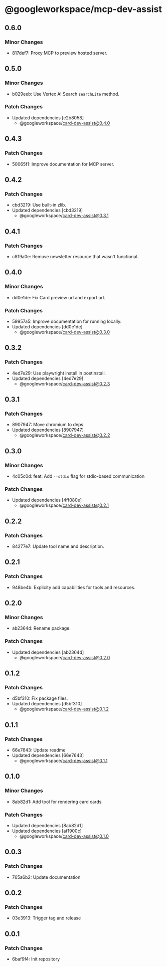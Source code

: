 # @googleworkspace/mcp-dev-assist

## 0.6.0

### Minor Changes

- 817def7: Proxy MCP to preview hosted server.

## 0.5.0

### Minor Changes

- b029eeb: Use Vertex AI Search `searchLite` method.

### Patch Changes

- Updated dependencies [e2b8058]
  - @googleworkspace/card-dev-assist@0.4.0

## 0.4.3

### Patch Changes

- 50065f1: Improve documentation for MCP server.

## 0.4.2

### Patch Changes

- cbd3219: Use built-in zlib.
- Updated dependencies [cbd3219]
  - @googleworkspace/card-dev-assist@0.3.1

## 0.4.1

### Patch Changes

- c819a0e: Remove newsletter resource that wasn't functional.

## 0.4.0

### Minor Changes

- dd0e1de: Fix Card preview url and export url.

### Patch Changes

- 59957a5: Improve documentation for running locally.
- Updated dependencies [dd0e1de]
  - @googleworkspace/card-dev-assist@0.3.0

## 0.3.2

### Patch Changes

- 4ed7e29: Use playwright install in postinstall.
- Updated dependencies [4ed7e29]
  - @googleworkspace/card-dev-assist@0.2.3

## 0.3.1

### Patch Changes

- 8907947: Move chromium to deps.
- Updated dependencies [8907947]
  - @googleworkspace/card-dev-assist@0.2.2

## 0.3.0

### Minor Changes

- 4c05c0d: feat: Add `--stdio` flag for stdio-based communication

### Patch Changes

- Updated dependencies [4ff080e]
  - @googleworkspace/card-dev-assist@0.2.1

## 0.2.2

### Patch Changes

- 84277e7: Update tool name and description.

## 0.2.1

### Patch Changes

- 948be4b: Explicity add capabilities for tools and resources.

## 0.2.0

### Minor Changes

- ab2364d: Rename package.

### Patch Changes

- Updated dependencies [ab2364d]
  - @googleworkspace/card-dev-assist@0.2.0

## 0.1.2

### Patch Changes

- d5bf310: Fix package files.
- Updated dependencies [d5bf310]
  - @googleworkspace/card-dev-assist@0.1.2

## 0.1.1

### Patch Changes

- 66e7643: Update readme
- Updated dependencies [66e7643]
  - @googleworkspace/card-dev-assist@0.1.1

## 0.1.0

### Minor Changes

- 8ab82d1: Add tool for rendering card cards.

### Patch Changes

- Updated dependencies [8ab82d1]
- Updated dependencies [af1900c]
  - @googleworkspace/card-dev-assist@0.1.0

## 0.0.3

### Patch Changes

- 765a6b2: Update documentation

## 0.0.2

### Patch Changes

- 03e3913: Trigger tag and release

## 0.0.1

### Patch Changes

- 6baf9f4: Init repository
